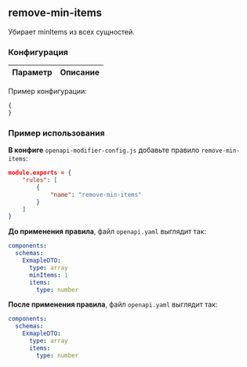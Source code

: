 ## remove-min-items

Убирает minItems из всех сущностей.

### Конфигурация

| Параметр | Описание |
| -------- | :------: |

Пример конфигурации:

```js
{
}
```

### Пример использования

**В конфиге** `openapi-modifier-config.js` добавьте правило `remove-min-items`:

```json
module.exports = {
    "rules": [
        {
            "name": "remove-min-items"
        }
    ]
}
```

**До применения правила**, файл `openapi.yaml` выглядит так:

```yaml
components:
  schemas:
    ExmapleDTO:
      type: array
      minItems: 1
      items:
        type: number
```

**После применения правила**, файл `openapi.yaml` выглядит так:

```yaml
components:
  schemas:
    ExmapleDTO:
      type: array
      items:
        type: number
```
